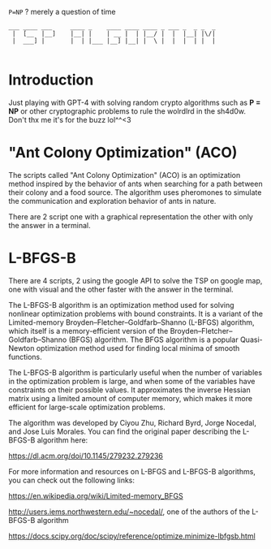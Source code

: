 `P=NP` ? merely a question of time
```
___ ____ ___     ____ _    ____ ____ ____ _ ___ _  _ _  _ 
 |  [__  |__]    |__| |    | __ |  | |__/ |  |  |__| |\/| 
 |  ___] |       |  | |___ |__] |__| |  \ |  |  |  | |  | 
                                                          
```                            
                            
# Introduction                            

Just playing with GPT-4 with solving random crypto algorithms such as **P = NP** or other cryptographic problems to rule the wolrdlrd in the sh4d0w. Don't thx me it's for the buzz lol^^<3

#  "Ant Colony Optimization" (ACO)

The scripts called "Ant Colony Optimization" (ACO) is an optimization method inspired by the behavior of ants when searching for a path between their colony and a food source. The algorithm uses pheromones to simulate the communication and exploration behavior of ants in nature.

There are 2 script one with a graphical representation the other with only the answer in a terminal.

# L-BFGS-B

There are 4 scripts, 2 using the google API to solve the TSP on google map, one with visual and the other faster with the answer in the terminal.

The L-BFGS-B algorithm is an optimization method used for solving nonlinear optimization problems with bound constraints. It is a variant of the Limited-memory Broyden–Fletcher–Goldfarb–Shanno (L-BFGS) algorithm, which itself is a memory-efficient version of the Broyden–Fletcher–Goldfarb–Shanno (BFGS) algorithm. The BFGS algorithm is a popular Quasi-Newton optimization method used for finding local minima of smooth functions.

The L-BFGS-B algorithm is particularly useful when the number of variables in the optimization problem is large, and when some of the variables have constraints on their possible values. It approximates the inverse Hessian matrix using a limited amount of computer memory, which makes it more efficient for large-scale optimization problems.

The algorithm was developed by Ciyou Zhu, Richard Byrd, Jorge Nocedal, and Jose Luis Morales. You can find the original paper describing the L-BFGS-B algorithm here:

https://dl.acm.org/doi/10.1145/279232.279236

For more information and resources on L-BFGS and L-BFGS-B algorithms, you can check out the following links:

https://en.wikipedia.org/wiki/Limited-memory_BFGS

http://users.iems.northwestern.edu/~nocedal/, one of the authors of the L-BFGS-B algorithm

https://docs.scipy.org/doc/scipy/reference/optimize.minimize-lbfgsb.html
